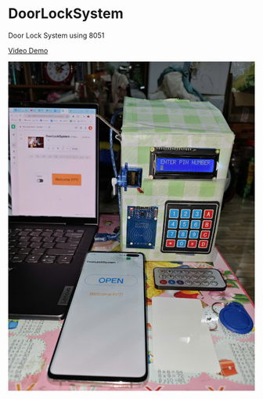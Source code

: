 # DoorLockSystem
Door Lock System using 8051

[Video Demo](https://youtu.be/RTQ9uR0Fonc)

![Project Image](https://github.com/truong92cdv/DoorLockSystem/blob/main/4.%20Video/Project%20Image.jpg)
